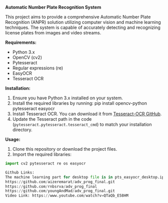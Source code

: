 **Automatic Number Plate Recognition System**

This project aims to provide a comprehensive Automatic Number Plate Recognition (ANPR) solution utilizing computer vision and machine learning techniques. The system is capable of accurately detecting and recognizing license plates from images and video streams.

**Requirements:**

- Python 3.x
- OpenCV (cv2)
- Pytesseract
- Regular expressions (re)
- EasyOCR
- Tesseract OCR

**Installation:**

1. Ensure you have Python 3.x installed on your system.
2. Install the required libraries by running: pip install opencv-python pytesseract easyocr
3. Install Tesseract OCR. You can download it from [Tesseract-OCR GitHub](https://github.com/tesseract-ocr/tesseract).
4. Update the Tesseract path in the code (`pytesseract.pytesseract.tesseract_cmd`) to match your installation directory.

**Usage:**

1. Clone this repository or download the project files.
2. Import the required libraries:
```python
import cv2 pytesseract re os easyocr

Github Links:
The machine learning part for desktop file is in pts_easyocr_desktop.ipynb, for web application is located in file called ai.py
https://github.com/aizeremarat/adv_prog_final.git
https://github.com/rnbsrva/adv_prog_final
https://github.com/youngAndMad/adv_prog_final.git
Video Link: https://www.youtube.com/watch?v=QTaQb_E58HM
